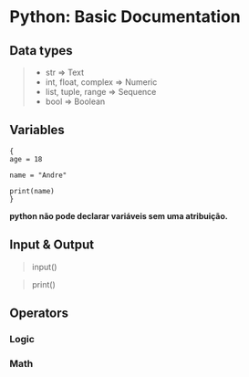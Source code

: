 # Python: Basic Documentation

## Data types

>
> - str	=> Text
> - int, float, complex => Numeric
> - list, tuple, range => Sequence
> - bool => Boolean
>

## Variables

```
{
age = 18

name = "Andre"

print(name)
}
```
**python não pode declarar variáveis sem uma atribuição.**

## Input & Output

> input() 

> print()

## Operators

### Logic

### Math